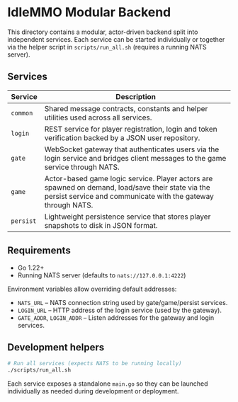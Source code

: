 # IdleMMO Modular Backend

This directory contains a modular, actor-driven backend split into independent services.  Each service can be started individually or together via the helper script in `scripts/run_all.sh` (requires a running NATS server).

## Services

| Service  | Description |
|----------|-------------|
| `common` | Shared message contracts, constants and helper utilities used across all services. |
| `login`  | REST service for player registration, login and token verification backed by a JSON user repository. |
| `gate`   | WebSocket gateway that authenticates users via the login service and bridges client messages to the game service through NATS. |
| `game`   | Actor-based game logic service.  Player actors are spawned on demand, load/save their state via the persist service and communicate with the gateway through NATS. |
| `persist`| Lightweight persistence service that stores player snapshots to disk in JSON format. |

## Requirements

* Go 1.22+
* Running NATS server (defaults to `nats://127.0.0.1:4222`)

Environment variables allow overriding default addresses:

* `NATS_URL` – NATS connection string used by gate/game/persist services.
* `LOGIN_URL` – HTTP address of the login service (used by the gateway).
* `GATE_ADDR`, `LOGIN_ADDR` – Listen addresses for the gateway and login services.

## Development helpers

```bash
# Run all services (expects NATS to be running locally)
./scripts/run_all.sh
```

Each service exposes a standalone `main.go` so they can be launched individually as needed during development or deployment.
